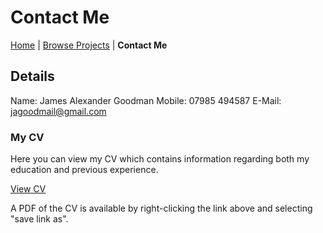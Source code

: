 
# Contact Me

[Home](../../index.md)
|
[Browse Projects](../browse_projects/browse_projects.md)
|
**Contact Me**

## Details

Name: James Alexander Goodman
Mobile: 07985 494587
E-Mail: jagoodmail@gmail.com

### My CV

Here you can view my CV which contains information regarding both my education and previous experience.

[View CV](../../assets/documents/James_Goodman_CV.pdf)

A PDF of the CV is available by right-clicking the link above and selecting "save link as".
